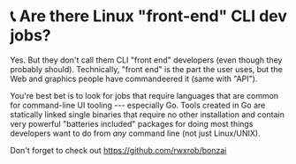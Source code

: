 # 📞 Are there Linux "front-end" CLI dev jobs?

Yes. But they don't call them CLI "front end" developers (even though they probably should). Technically, "front end" is the part the user uses, but the Web and graphics people have commandeered it (same with "API").

You're best bet is to look for jobs that require languages that are common for command-line UI tooling --- especially Go. Tools created in Go are statically linked single binaries that require no other installation and contain very powerful "batteries included" packages for doing most things developers want to do from *any* command line (not just Linux/UNIX).

Don't forget to check out https://github.com/rwxrob/bonzai

